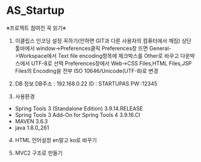# AS_Startup

※프로젝트 참여전 꼭 읽기※

1. 이클립스 인코딩 설정 꼭하기(안하면 GIT과 다른 사용자의 컴퓨터에서 깨짐)
상단 툴바에서 window->Preferences클릭
Preferences창 뜨면 General->Workspace에서 Text file encoding항목에 체크박스를 Other로 바꾸고 다운박스에서 UTF-8로 선택
Preferences창에서 Web->CSS Files,HTML Files,JSP Files의 Encoding을 전부 ISO 10646/Unicode(UTF-8)로 변경

2. DB 정보
DB주소 : 192.168.0.22
ID : STARTUPAS
PW :12345

3. 사용환경
- Spring Tools 3 (Standalone Edition) 3.9.14.RELEASE
- Spring Tools 3 Add-On for Spring Tools 4 3.9.16.CI
- MAVEN 3.6.3
- java 1.8.0_261

4. HTML 언어설정 en말고 ko로 바꾸기

5. MVC2 구조로 만들기

